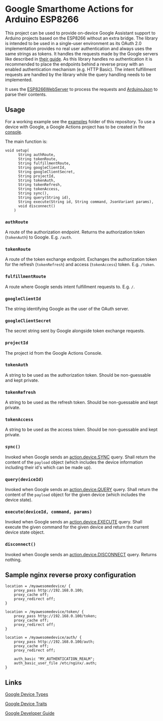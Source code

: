 # Google Smarthome Actions for Arduino ESP8266

This project can be used to provide on-device Google Assistant support to Arduino projects based on the ESP8266 without an extra bridge.
The library is intended to be used in a single-user environment as its OAuth 2.0 implementation provides no real user authentication and always uses the same strings as tokens. 
It handles the requests made by the Google servers like described in [their guide](https://developers.google.com/assistant/smarthome/develop/implement-oauth).
As this library handles no authentication it is recommended to place the endpoints behind a reverse proxy with an enabled authentication mechanism (e.g. HTTP Basic).
The intent fulfillment requests are handled by the library while the query handling needs to be implemented.

It uses the [ESP8266WebServer](https://github.com/esp8266/Arduino/tree/master/libraries/ESP8266WebServer) to process the requests and [ArduinoJson](https://arduinojson.org/) to parse their contents.

## Usage

For a working example see the [examples](./examples) folder of this repository.
To use a device with Google, a Google Actions project has to be created in the [console](https://console.actions.google.com/).

The main function is:
```
void setup(
      String authRoute,
      String tokenRoute,
      String fulfillmentRoute,
      String googleClientId,
      String googleClientSecret,
      String projectId,
      String tokenAuth,
      String tokenRefresh,
      String tokenAccess,
      String sync(),
      String query(String id),
      String execute(String id, String command, JsonVariant params),
      void disconnect()
    )
```

### `authRoute`
A route of the authorization endpoint. Returns the authorization token (`tokenAuth`) to Google. E.g. `/auth`.

### `tokenRoute`
A route of the token exchange endpoint. Exchanges the authorization token for the refresh (`tokenRefresh`) and access (`tokenAccess`) token. E.g. `/token`.

### `fulfillmentRoute`
A route where Google sends intent fulfillment requests to. E.g. `/`.

### `googleClientId`
The string identifying Google as the user of the OAuth server.

### `googleClientSecret`
The secret string sent by Google alongside token exchange requests.

### `projectId`
The project id from the Google Actions Console.

### `tokenAuth`
A string to be used as the authorization token. Should be non-guessable and kept private.

### `tokenRefresh`
A string to be used as the refresh token. Should be non-guessable and kept private.

### `tokenAccess`
A string to be used as the access token. Should be non-guessable and kept private.

### `sync()`
Invoked when Google sends an [action.device.SYNC](https://developers.google.com/assistant/smarthome/reference/intent/sync) query.
Shall return the content of the `payload` object (which includes the device information including their id's which can be made up).

### `query(deviceId)`
Invoked when Google sends an [action.device.QUERY](https://developers.google.com/assistant/smarthome/reference/intent/query) query.
Shall return the content of the `payload` object for the given device (which includes the device state).

### `execute(deviceId, command, params)`
Invoked when Google sends an [action.device.EXECUTE](https://developers.google.com/assistant/smarthome/reference/intent/execute) query.
Shall execute the given command for the given device and return the current device state object.

### `disconnect()`
Invoked when Google sends an [action.device.DISCONNECT](https://developers.google.com/assistant/smarthome/reference/intent/disconnect) query.
Returns nothing.

## Sample nginx reverse proxy configuration

```
location = /myawesomedevice/ {
	proxy_pass http://192.168.0.100;
	proxy_cache off;
	proxy_redirect off;
}

location = /myawesomedevice/token/ {
	proxy_pass http://192.168.0.100/token;
	proxy_cache off;
	proxy_redirect off;
}

location = /myawesomedevice/auth/ {
	proxy_pass http://192.168.0.100/auth;
	proxy_cache off;
	proxy_redirect off;

	auth_basic "MY_AUTHENTICATION_REALM";
	auth_basic_user_file /etc/nginx/.auth;
}
```

## Links
[Google Device Types](https://developers.google.com/assistant/smarthome/guides)

[Google Device Traits](https://developers.google.com/assistant/smarthome/traits)

[Google Developer Guide](https://developers.google.com/assistant/smarthome/develop/create)

